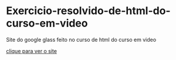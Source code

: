 # Exercicio-resolvido-de-html-do-curso-em-video
Site do google glass feito no curso de html do curso em video

<a href = "https://leandro117.github.io/Exercicio-resolvido-de-html-do-curso-em-video/textos/">clique para ver o site</a>
